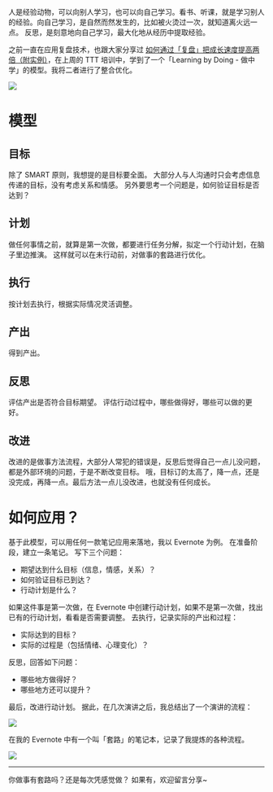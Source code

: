 人是经验动物，可以向别人学习，也可以向自己学习。看书、听课，就是学习别人的经验。向自己学习，是自然而然发生的，比如被火烫过一次，就知道离火远一点。
反思，是刻意地向自己学习，最大化地从经历中提取经验。

之前一直在应用复盘技术，也跟大家分享过 [如何通过「复盘」把成长速度提高两倍（附实例）](http://www.jianshu.com/p/3be0964d3f40)，在上周的 TTT 培训中，学到了一个「Learning by Doing - 做中学」的模型。我将二者进行了整合优化。


![](./_image/2017-03-31-08-21-25.jpg)

# 模型
## 目标
除了 SMART 原则，我想提的是目标要全面。
大部分人与人沟通时只会考虑信息传递的目标，没有考虑关系和情感。
另外要思考一个问题是，如何验证目标是否达到？

## 计划
做任何事情之前，就算是第一次做，都要进行任务分解，拟定一个行动计划，在脑子里边推演。
这样就可以在未行动前，对做事的套路进行优化。

## 执行
按计划去执行，根据实际情况灵活调整。

## 产出
得到产出。

## 反思
评估产出是否符合目标期望。
评估行动过程中，哪些做得好，哪些可以做的更好。

## 改进
改进的是做事方法流程，大部分人常犯的错误是，反思后觉得自己一点儿没问题，都是外部环境的问题，于是不断改变目标。
哦，目标订的太高了，降一点，还是没完成，再降一点。最后方法一点儿没改进，也就没有任何成长。

# 如何应用？
基于此模型，可以用任何一款笔记应用来落地，我以 Evernote 为例。
在准备阶段，建立一条笔记。
写下三个问题：
* 期望达到什么目标（信息，情感，关系）？
* 如何验证目标已到达？
* 行动计划是什么？

如果这件事是第一次做，在 Evernote 中创建行动计划，如果不是第一次做，找出已有的行动计划，看看是否需要调整。
去执行，记录实际的产出和过程：
* 实际达到的目标？
* 实际的过程是（包括情绪、心理变化）？

反思，回答如下问题：
* 哪些地方做得好？
* 哪些地方还可以提升？

最后，改进行动计划。
据此，在几次演讲之后，我总结出了一个演讲的流程：

![](./_image/2017-03-31-08-00-59.jpg)

在我的 Evernote 中有一个叫「套路」的笔记本，记录了我提炼的各种流程。

![](./_image/2017-03-31-08-04-22.jpg)

---
你做事有套路吗？还是每次凭感觉做？
如果有，欢迎留言分享~




